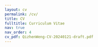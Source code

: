 ```yaml
---
layout: cv
permalink: /cv/
title: CV
fulltitle: Curriculum Vitae 
nav: true
nav_order: 4
cv_pdf: QizhenWeng-CV-20240121-draft.pdf
---
```

